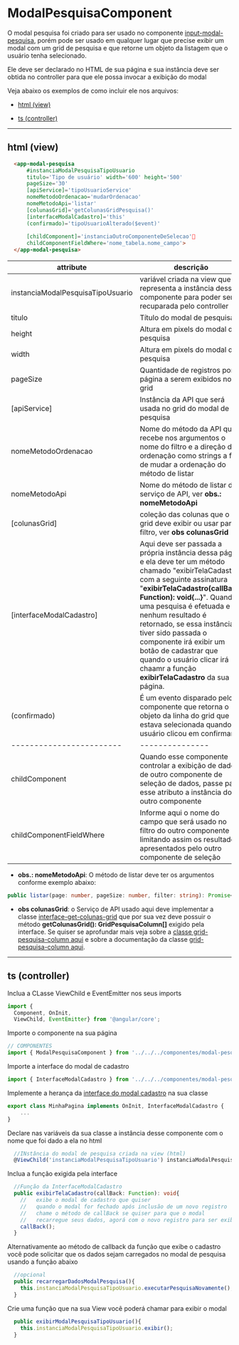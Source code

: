 # ModalPesquisaComponent

O modal pesquisa foi criado para ser usado no componente [input-modal-pesquisa](../input-modal-pesquisa/readme.md), porém pode ser usado em qualquer lugar que precise exibir um modal com um grid de pesquisa e que retorne um objeto da listagem que o usuário tenha selecionado.

Ele deve ser declarado no HTML de sua página e sua instância deve ser obtida no controller para que ele possa invocar a exibição do modal

Veja abaixo os exemplos de como incluir ele nos arquivos:

* [html (view)](#markdown-header-html-view) 

* [ts (controller)](#markdown-header-ts-controller)

___
## html (view)

```html
  <app-modal-pesquisa 
      #instanciaModalPesquisaTipoUsuario
      titulo='Tipo de usuário' width='600' height='500' 
      pageSize='30'
      [apiService]='tipoUsuarioService'
      nomeMetodoOrdenacao='mudarOrdenacao'
      nomeMetodoApi='listar'
      [colunasGrid]='getColunasGridPesquisa()'
      [interfaceModalCadastro]='this'
      (confirmado)='tipoUsuarioAlterado($event)'
      
      [childComponent]='instanciaOutroComponenteDeSelecao'
      childComponentFieldWhere='nome_tabela.nome_campo'>
  </app-modal-pesquisa>
```

attribute                        | descrição
---------------------------------|------------
instanciaModalPesquisaTipoUsuario|variável criada na view que representa a instância desse componente para poder ser recuparada pelo controller
titulo                           |Título do modal de pesquisa
height                           |Altura em pixels do modal de pesquisa
width                            |Altura em pixels do modal de pesquisa
pageSize                         |Quantidade de registros por página a serem exibidos no grid
[apiService]                     |Instância da API que será usada no grid do modal de pesquisa
nomeMetodoOrdenacao              |Nome do método da API que recebe nos argumentos o nome do filtro e a direção da ordenação como strings a fim de mudar a ordenação do método de listar
nomeMetodoApi                    |Nome do método de listar do serviço de API, ver **obs.: nomeMetodoApi**
[colunasGrid]                    |coleção das colunas que o grid deve exibir ou usar para filtro, ver **obs colunasGrid** 
[interfaceModalCadastro]         |Aqui deve ser passada a própria instância dessa página e ela deve ter um método chamado "exibirTelaCadastro" com a seguinte assinatura "**exibirTelaCadastro(callBack: Function): void{...}**". Quando uma pesquisa é efetuada e nenhum resultado é retornado, se essa instância tiver sido passada o componente irá exibir um botão de cadastrar que quando o usuário clicar irá chaamr a função **exibirTelaCadastro** da sua página.
(confirmado)                     |É um evento disparado pelo componente que retorna o objeto da linha do grid que estava selecionada quando o usuário clicou em confirmar.
------------------------|---------------
childComponent          |Quando esse componente controlar a exibição de dados de outro componente de seleção de dados, passe para esse atributo a instância do outro componente
childComponentFieldWhere|Informe aqui o nome do campo que será usado no filtro do outro componente limitando assim os resultados apresentados pelo outro componente de seleção


* **obs.: nomeMetodoApi**: O método de listar deve ter os argumentos conforme exemplo abaixo:
```typescript
public listar(page: number, pageSize: number, filter: string): Promise<Array<PessoaEL>>{...}
```

* **obs colunasGrid**: o Serviço de API usado aqui deve implementar a classe [interface-get-colunas-grid](../interfaces/interface-get-colunas-grid.ts) que por sua vez deve possuir o método **getColunasGrid(): GridPesquisaColumn[]** exigido pela interface. Se quiser se aprofundar mais veja sobre a [classe grid-pesquisa-column aqui](../camada-logica/KendoUi/Grid/grid-pesquisa-column.ts) e sobre a documentação da classe [grid-pesquisa-column aqui](../camada-logica/KendoUi/Grid/grid-pesquisa-column.md).


___
## ts (controller)

Inclua a CLasse ViewChild e EventEmitter nos seus imports
```typescript
import { 
  Component, OnInit, 
  ViewChild, EventEmitter} from '@angular/core';
```

Importe o componente na sua página
```typescript
// COMPONENTES
import { ModalPesquisaComponent } from '../../../componentes/modal-pesquisa/modal-pesquisa.component';
```

Importe a interface do modal de cadastro
```typescript
import { InterfaceModalCadastro } from '../../../componentes/modal-pesquisa/interface-modal-cadastro';
```

Implemente a herança da [interface do modal cadastro](./interface-modal-cadastro.ts) na sua classe
```typescript
export class MinhaPagina implements OnInit, InterfaceModalCadastro {
    ...
}
```

Declare nas variáveis da sua classe a instância desse componente com o nome que foi dado a ela no html
```typescript
  //INstância do modal de pesquisa criada na view (html)
  @ViewChild('instanciaModalPesquisaTipoUsuario') instanciaModalPesquisaTipoUsuario: ModalPesquisaComponent;
```

Inclua a função exigida pela interface
```typescript
  //Função da InterfaceModalCadastro
  public exibirTelaCadastro(callBack: Function): void{
    //   exibe o modal de cadastro que quiser
    //   quando o modal for fechado após inclusão de um novo registro
    //   chame o método de callBack se quiser para que o modal
    //   recarregue seus dados, agorá com o novo registro para ser exibido
    callBack();
  }
```

Alternativamente ao método de callback da função que exibe o cadastro você pode solicitar que os dados sejam carregados no modal de pesquisa usando a função abaixo
```typescript
  //opcional
  public recarregarDadosModalPesquisa(){
    this.instanciaModalPesquisaTipoUsuario.executarPesquisaNovamente();
  }
```

Crie uma função que na sua View você poderá chamar para exibir o modal
```typescript
  public exibirModalPesquisaTipoUsuario(){
    this.instanciaModalPesquisaTipoUsuario.exibir();
  }
```